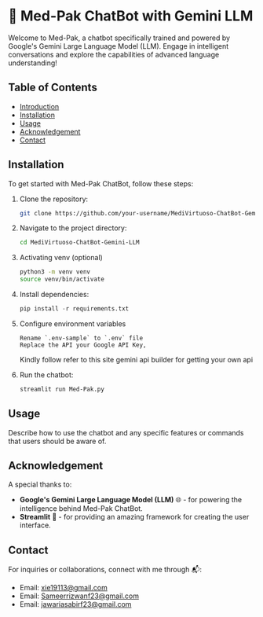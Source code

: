 # 🤖 Med-Pak ChatBot with Gemini LLM

Welcome to Med-Pak, a chatbot specifically trained and powered by Google's Gemini Large Language Model (LLM). Engage in intelligent conversations and explore the capabilities of advanced language understanding!

## Table of Contents

- [Introduction](#🤖-Med-Pak-chatbot-with-gemini-llm)
- [Installation](#installation)
- [Usage](#usage)
- [Acknowledgement](#acknowledgement)
- [Contact](#contact)

## Installation

To get started with Med-Pak ChatBot, follow these steps:

1. Clone the repository:

    ```bash
    git clone https://github.com/your-username/MediVirtuoso-ChatBot-Gemini-LLM.git
    ```

2. Navigate to the project directory:

    ```bash
    cd MediVirtuoso-ChatBot-Gemini-LLM
    ```

3. Activating venv (optional) 

    ```bash
    python3 -m venv venv
    source venv/bin/activate
    ```

4. Install dependencies:

    ```python
    pip install -r requirements.txt
    ```

5. Configure environment variables
    ```
    Rename `.env-sample` to `.env` file
    Replace the API your Google API Key, 
    ```
    Kindly follow refer to this site gemini api builder for getting your own api 
    <br/>

6. Run the chatbot:

    ```bash
    streamlit run Med-Pak.py
    ```

## Usage

Describe how to use the chatbot and any specific features or commands that users should be aware of.

## Acknowledgement

A special thanks to:

- **Google's Gemini Large Language Model (LLM)** 🌐 - for powering the intelligence behind Med-Pak ChatBot.
- **Streamlit** 🚀 - for providing an amazing framework for creating the user interface.



## Contact

For inquiries or collaborations, connect with me through 📬:

- Email: [xie19113@gmail.com](mailto:xie19113@gmail.com@gmail.com)
- Email: [Sameerrizwanf23@gmail.com](mailto:sameerrizwanf23@gmail.com)
- Email: [jawariasabirf23@gmail.com](mailto:jawariasabirf23@gmail.com@gmail.com)






